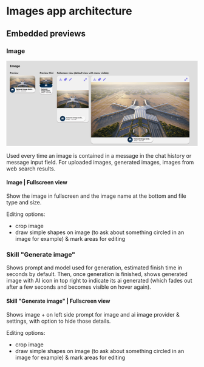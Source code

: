 # Images app architecture

## Embedded previews

### Image

![Image preview](../../images/apps/images/previews/image.png)

Used every time an image is contained in a message in the chat history or message input field.
For uploaded images, generated images, images from web search results.

#### Image | Fullscreen view

Show the image in fullscreen and the image name at the bottom and file type and size.

Editing options:

- crop image
- draw simple shapes on image (to ask about something circled in an image for example) & mark areas for editing

### Skill "Generate image"

Shows prompt and model used for generation, estimated finish time in seconds by default. Then, once generation is finished, shows generated image with AI icon in top right to indicate its ai generated (which fades out after a few seconds and becomes visible on hover again).

#### Skill "Generate image" | Fullscreen view

Shows image + on left side prompt for image and ai image provider & settings, with option to hide those details.

Editing options:

- crop image
- draw simple shapes on image (to ask about something circled in an image for example) & mark areas for editing